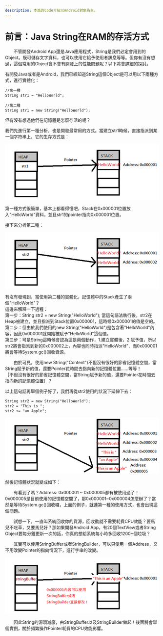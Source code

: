 ```yaml
---
description: 本篇的Code介紹以Android對象為主。
---
```


# 前言：Java String在RAM的存活方式

　　不管開發Android App還是Java應用程式，String是我們必定會用到的Object。既可儲存文字資料，也可以使用它給予使用者訊息等等。但你有沒有想過，這個常用的Object會不會有開發上的性能問題呢？以下將會詳細的探討。

有開發Java或者是Android，我們已經知道String這個Object是可以用以下兩種方式，進行實體化：

```text
//第一種
String str1 = "HelloWorld";

//第二種
String str1 = new String("HelloWorld");
```

但有沒有想過他們在記憶體是怎麼存活的呢？

我們先進行第一種分析，也是開發最常用的方式。當建立str1時候，直接指派到某一個字符串上，它的生存方式是：

![String&#x76F4;&#x63A5;&#x8CE6;&#x503C;&#x7684;&#x8A18;&#x61B6;&#x9AD4;&#x72C0;&#x6CC1;](.gitbook/assets/string-fu-zhi-ji-yi-ti.png)

第一種方式很簡單，基本上都看得懂吧，Stack在0x000001位置放入"HelloWorld"資料，並且str1的pointer指向0x000001位置。

接下來分析第二種：

![String&#x4F7F;&#x7528;&#x5BE6;&#x9AD4;&#x5316;&#x4E26;&#x8CE6;&#x503C;&#x7684;&#x8A18;&#x61B6;&#x9AD4;&#x72C0;&#x6CC1;](.gitbook/assets/string-xin-zeng-shi-ti-ji-yi-ti.png)

有沒有發現到，當使用第二種的實體化，記憶體中的Stack產生了兩個"HelloWorld"？  
這邊來解釋一下過程：  
第一步：String str2 = new String\("HelloWorld"\); 當這句語法執行後，str2在Heap被建立，並且指派到Stack位置0x000001，這時候0x000001的值是空的。  
第二步：但由於我們使用的new String\("HelloWorld"\)是包含著"HelloWorld"內容，因此0x000001就開始被賦予"HelloWorld"這個值。  
第三步：可是String這時候會認為這是兩個動作，1.建立實體後，2.賦予值，所以str2將會指派到新的0x000002上，內容也同時指派"HelloWorld"．而0x000001將會等待System.gc\(\)回收資源。

　　由於可見，使用new String\("Content"\)不但沒有很好的節省記憶體空間，當String賦予新的值，還要Pointer花時間去指向新的記憶體位置......等等！  
［不但沒有很好的節省記憶體空間，當String賦予新的值，還要Pointer花時間去指向新的記憶體位置］？

以上這句話再舉個例子好了，我們再從str2使用的狀況下延伸下去：

```text
String str2 = new String("HelloWorld");
str2 = "This is ";
str2 += "an Apple";
```

![String&#x503C;&#x8B8A;&#x5316;&#x7684;&#x8A18;&#x61B6;&#x9AD4;&#x4F7F;&#x7528;&#x72C0;&#x6CC1;](.gitbook/assets/string-xin-zeng-shi-ti-yan-shen-ji-yi-ti.png)

然後記憶體狀況就變成如下：

　　有看到了嗎？Address: 0x000001 ~ 0x000005都有被使用過了！0x000005是目前使用的記憶體空間了，那0x000001~0x000004怎麼辦了？當然是等待System.gc\(\)回收囉，上面的例子，就連第一種的使用方式，也會出現這個問題。

　　試想一下，一直叫系統回收你的資源，回收動就不需要耗費CPU效能？要馬兒不吃草，又要馬兒好？那如果開發Android App，有20個TextView或者String Object要每分鐘更新一次的話，你真的想給系統每小時多回收1200+個垃圾？

　　其實可以使用StringBuffer或者StringBuilder，可以只使用一個Address，又不用改變Pointer的指向情況下，進行字串的改變。

![&#x4F7F;&#x7528;StringBuffer&#x6216;&#x8005;StringBuilder&#x53EF;&#x4EE5;&#x76F4;&#x63A5;&#x4FEE;&#x6539;&#x4F7F;&#x7528;&#x4E2D;&#x7684;&#x5167;&#x5BB9;](.gitbook/assets/ke-xiu-gai-de-stack.png)

　　因此String的源頭減廢，由StringBuffer以及StringBuilder做起！後面將會舉個實例，關於頻繁操作Pointer耗費的CPU效能影響。

